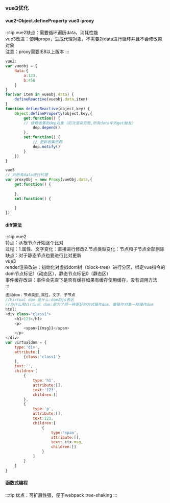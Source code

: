
### vue3优化
#### vue2-Object.defineProperty vue3-proxy
:::tip
vue2缺点：需要循环遍历data，消耗性能<br/>
vue3改进：使用propx，生成代理对象，不需要对data进行循环并且不会修改原对象<br/>
注意：proxy需要IE8以上版本
:::
```js
vue2:
var vueobj = {
    data:{
        a:123,
        b:456
    }
}
for(var item in vueobj.data) {
    defineReactive(vueobj.data,item)
}
function defineReactive(object,key) {
    Object.defineProperty(object,key,{
        get:function() {
        // 依赖收集到dep对象（初次渲染页面,所有data中的get触发）
            dep.depend()
        },
        set:function() {
            // 更新收集依赖
            dep.notify()
        }
    })
}
```
```js
vue3
// 对所有data进行代理
var proxyObj = new Proxy(vueObj.data,{
    get:function() {
    
    },
    set:function() {
        
    }
})
```

#### diff算法
:::tip
vue2<br/>
特点：从根节点开始逐个比对<br/>
过程：1.属性、文字变化：直接进行修改2.节点类型变化：节点和子节点全部删除<br/>
缺点：对于静态节点也要进行比对更新<br/>
vue3<br/>
render渲染改进：初始化对虚拟dom树（block-tree）进行分区，绑定vue指令的dom节点标记1（动态区），静态节点标记0（静态区）<br/>
事件缓存改进：事件会先查下是否有缓存如果有缓存使用缓存，没有调用方法<br/>
:::

```js
虚拟dom：节点类型,属性，文字，子节点
//Virtual dom 是什么:dom的js表达
//为什么用Virtual dom:是为了用一种更好的方式操作dom，像操作对象一样操作dom
html:
<div class="class1">
    <h1>123</h1>
    <p>
        <span>{{msg}}</span>
    </p>
</div>
var virtualdom = {
    type:'div',
    attribute:[
        {class:'class1'}
    ],
    text:'',
    children:[
        {
            type:'h1',
            attribute:[],
            text:'123',
            children:[]
        },
        {
            type:'p',
            attribute:[],
            text:123,
            children:[
                {
                    type:'span',
                    attribute:[],
                    text:_ctx.msg,
                    children:[]
                }
            ]
        }
    ]
}
```

#### 函数式编程
:::tip
优点：可扩展性强，便于webpack tree-shaking
:::





